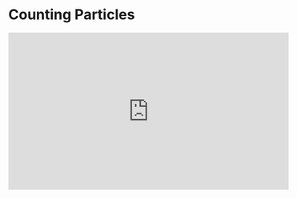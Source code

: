 # Counting Particles

<iframe width="560" height="315" src="https://www.youtube.com/embed/C3HXQqIzaPs" title="YouTube video player" frameborder="0" allow="accelerometer; autoplay; clipboard-write; encrypted-media; gyroscope; picture-in-picture" allowfullscreen></iframe>

